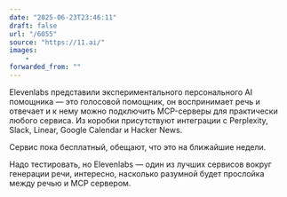 ```yaml
---
date: "2025-06-23T23:46:11"
draft: false
url: "/6055"
source: "https://11.ai/"
images:
    -
forwarded_from: ""
---
```


Elevenlabs представили экспериментального персонального AI помощника — это голосовой помощник, он воспринимает речь и отвечает и к нему можно подключить MCP-серверы для практически любого сервиса. Из коробки присутствуют интеграции с Perplexity, Slack, Linear, Google Calendar и Hacker News. 

Сервис пока бесплатный, обещают, что это на ближайшие недели.

Надо тестировать, но Elevenlabs — один из лучших сервисов вокруг генерации речи, интересно, насколько разумной будет прослойка между речью и MCP сервером.
